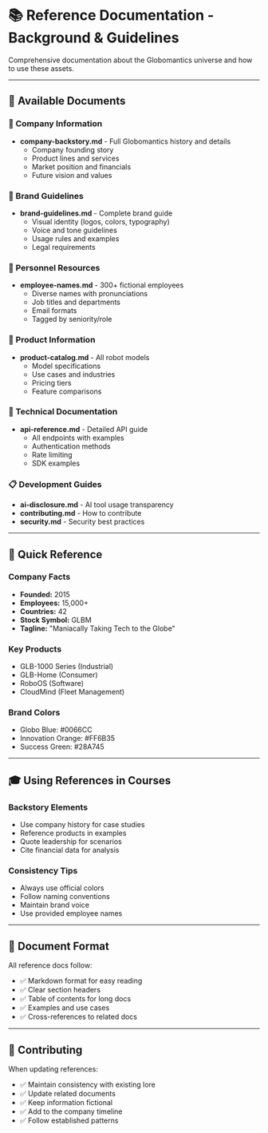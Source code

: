 # 📚 Reference Documentation - Background & Guidelines

Comprehensive documentation about the Globomantics universe and how to use these assets.

---

## 📁 Available Documents

### 🏢 Company Information
- **company-backstory.md** - Full Globomantics history and details
  - Company founding story
  - Product lines and services
  - Market position and financials
  - Future vision and values

### 🎨 Brand Guidelines  
- **brand-guidelines.md** - Complete brand guide
  - Visual identity (logos, colors, typography)
  - Voice and tone guidelines
  - Usage rules and examples
  - Legal requirements

### 👥 Personnel Resources
- **employee-names.md** - 300+ fictional employees
  - Diverse names with pronunciations
  - Job titles and departments
  - Email formats
  - Tagged by seniority/role

### 🤖 Product Information
- **product-catalog.md** - All robot models
  - Model specifications
  - Use cases and industries
  - Pricing tiers
  - Feature comparisons

### 🔧 Technical Documentation
- **api-reference.md** - Detailed API guide
  - All endpoints with examples
  - Authentication methods
  - Rate limiting
  - SDK examples

### 📋 Development Guides
- **ai-disclosure.md** - AI tool usage transparency
- **contributing.md** - How to contribute
- **security.md** - Security best practices

---

## 🚦 Quick Reference

### Company Facts
- **Founded:** 2015
- **Employees:** 15,000+
- **Countries:** 42
- **Stock Symbol:** GLBM
- **Tagline:** "Maniacally Taking Tech to the Globe"

### Key Products
- GLB-1000 Series (Industrial)
- GLB-Home (Consumer)
- RoboOS (Software)
- CloudMind (Fleet Management)

### Brand Colors
- Globo Blue: #0066CC
- Innovation Orange: #FF6B35
- Success Green: #28A745

---

## 🎓 Using References in Courses

### Backstory Elements
- Use company history for case studies
- Reference products in examples
- Quote leadership for scenarios
- Cite financial data for analysis

### Consistency Tips
- Always use official colors
- Follow naming conventions
- Maintain brand voice
- Use provided employee names

---

## 📝 Document Format

All reference docs follow:
- ✅ Markdown format for easy reading
- ✅ Clear section headers
- ✅ Table of contents for long docs
- ✅ Examples and use cases
- ✅ Cross-references to related docs

---

## 🤝 Contributing

When updating references:
- ✅ Maintain consistency with existing lore
- ✅ Update related documents
- ✅ Keep information fictional
- ✅ Add to the company timeline
- ✅ Follow established patterns
